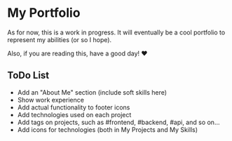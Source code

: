 # My Portfolio

As for now, this is a work in progress. It will eventually be a cool portfolio to represent my abilities (or so I hope).

Also, if you are reading this, have a good day! ♥

## ToDo List
- Add an "About Me" section (include soft skills here)
- Show work experience
- Add actual functionality to footer icons
- Add technologies used on each project
- Add tags on projects, such as #frontend, #backend, #api, and so on...
- Add icons for technologies (both in My Projects and My Skills)
